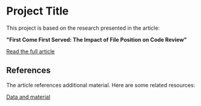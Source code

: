 # Project Title

This project is based on the research presented in the article:

**"First Come First Served: The Impact of File Position on Code Review"**

[Read the full article](https://doi.org/10.48550/arXiv.2208.04259)

## References

The article references additional material. Here are some related resources:

[Data and material](https://doi.org/10.5281/zenodo.6901285)

